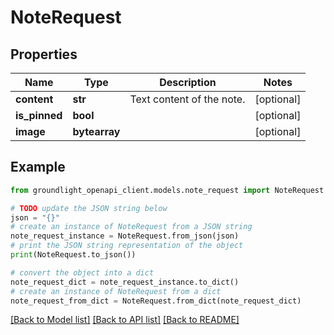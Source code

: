 # NoteRequest


## Properties

Name | Type | Description | Notes
------------ | ------------- | ------------- | -------------
**content** | **str** | Text content of the note. | [optional] 
**is_pinned** | **bool** |  | [optional] 
**image** | **bytearray** |  | [optional] 

## Example

```python
from groundlight_openapi_client.models.note_request import NoteRequest

# TODO update the JSON string below
json = "{}"
# create an instance of NoteRequest from a JSON string
note_request_instance = NoteRequest.from_json(json)
# print the JSON string representation of the object
print(NoteRequest.to_json())

# convert the object into a dict
note_request_dict = note_request_instance.to_dict()
# create an instance of NoteRequest from a dict
note_request_from_dict = NoteRequest.from_dict(note_request_dict)
```
[[Back to Model list]](../README.md#documentation-for-models) [[Back to API list]](../README.md#documentation-for-api-endpoints) [[Back to README]](../README.md)


